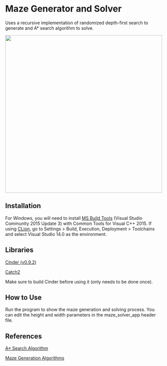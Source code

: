 # Maze Generator and Solver

Uses a recursive implementation of randomized depth-first search to generate and A* search algorithm to solve.

<img src="https://github.com/uiuc-fa20-cs126/final-project-ezrc2/blob/main/maze-demo.gif" width="500" height="500" />

## Installation

For Windows, you will  need to install [MS Build Tools](https://my.visualstudio.com/Downloads?q=visual%20studio%202015&wt.mc_id=o~msft~vscom~older-downloads) (Visual Studio Community 2015 Update 3) with Common Tools for Visual C++ 2015. If using [CLion](https://www.jetbrains.com/clion/download/#section=windows), go to Settings > Build, Execution, Deployment > Toolchains and select Visual Studio 14.0 as the environment.

## Libraries

[Cinder (v0.9.2)](https://libcinder.org/download)

[Catch2](https://github.com/catchorg/Catch2)

Make sure to build Cinder before using it (only needs to be done once).

## How to Use

Run the program to show the maze generation and solving process. You can edit the height and width parameters in the maze_solver_app header file.

## References

[A* Search Algorithm](https://www.geeksforgeeks.org/a-search-algorithm/)

[Maze Generation Algorithms](https://en.wikipedia.org/wiki/Maze_generation_algorithm)
